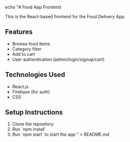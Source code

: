 echo "# Food App Frontend

This is the React-based frontend for the Food Delivery App.

## Features

- Browse food items
- Category filter
- Add to cart
- User authentication (admin/login/signup/cart)

## Technologies Used

- React.js
- Firebase (for auth)
- CSS

## Setup Instructions

1. Clone the repository
2. Run \`npm install\`
3. Run \`npm start\` to start the app
" > README.md